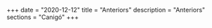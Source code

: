 +++
date        = "2020-12-12"
title       = "Anteriors"
description = "Anteriors"
sections    = "Canigó"
+++